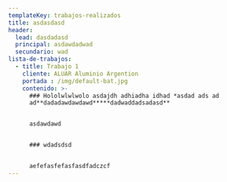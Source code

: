 ```yaml
---
templateKey: trabajos-realizados
title: asdasdasd
header:
  lead: dasdadasd
  principal: asdawdadwad
  secundario: wad
lista-de-trabajos:
  - title: Trabajo 1
    cliente: ALUAR Aluminio Argention
    portada : /img/default-bat.jpg
    contenido: >-
      ### Hololwlwlwolo asdajdh adhiadha idhad *asdad ads ad
      ad**dadadawdawdawd*****dadwaddadsadasd**


      asdawdawd


      ### wdadsdsd


      aefefasfefasfasdfadczcf
---
```


